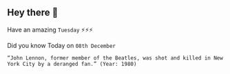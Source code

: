 ## Hey there 👋
Have an amazing `Tuesday` ⚡⚡⚡

Did you know Today on `08th December`
```
“John Lennon, former member of the Beatles, was shot and killed in New York City by a deranged fan.” (Year: 1980)
```
